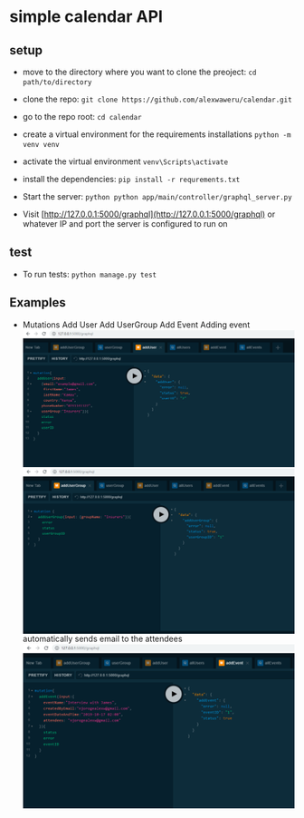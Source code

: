 # simple calendar API

## setup
 * move to the directory where you want to clone the preoject:
   `cd path/to/directory`

 * clone the repo:
   `git clone https://github.com/alexwaweru/calendar.git`

 * go to the repo root:
   `cd calendar`

 * create a virtual environment for the requirements installations
   `python -m venv venv`

 * activate the virtual environment
   `venv\Scripts\activate`
 
 * install the dependencies:
   `pip install -r requrements.txt`

 * Start the server:
  `python python app/main/controller/graphql_server.py`

 * Visit [http://127.0.0.1:5000/graphql](http://127.0.0.1:5000/graphql) or whatever IP and port the server is configured to run on


 ## test
 * To run tests:
   `python manage.py test`

 ## Examples
 * Mutations
 Add User
 <img src="resources/img/addUser.png"
     alt="Markdown Monster icon"
     style="float: left; margin-right: 10px;" />
 Add UserGroup
 <img src="resources/img/addUserGroup.png"
     alt="Markdown Monster icon"
     style="float: left; margin-right: 10px;" />
 Add Event
 Adding event automatically sends email to the attendees
 <img src="resources/img/addEvent.png"
     alt="Markdown Monster icon"
     style="float: left; margin-right: 10px;" />
